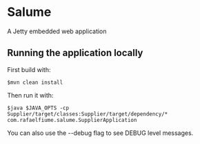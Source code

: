 # Salume

A Jetty embedded web application

## Running the application locally

First build with:

    $mvn clean install

Then run it with:

    $java $JAVA_OPTS -cp Supplier/target/classes:Supplier/target/dependency/* com.rafaelfiume.salume.SupplierApplication

You can also use the --debug flag to see DEBUG level messages.